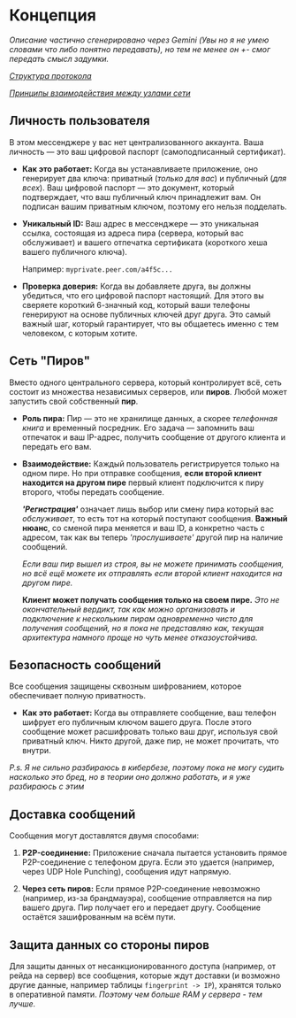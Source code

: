 # Концепция 
_Описание частично сгенерировано через Gemini (Увы но я не умею словами что либо понятно передавать), но тем не менее он +- смог передать смысл задумки._

_[Структура протокола](/root_proto.md)_

_[Принципы взаимодействия между узлами сети](/interaction.md)_

## Личность пользователя

В этом мессенджере у вас нет централизованного аккаунта. Ваша личность — это ваш цифровой паспорт (самоподписанный сертификат).

- __Как это работает:__ Когда вы устанавливаете приложение, оно генерирует два ключа: приватный (_только для вас_) и публичный (_для всех_). Ваш цифровой паспорт — это документ, который подтверждает, что ваш публичный ключ принадлежит вам. Он подписан вашим приватным ключом, поэтому его нельзя подделать.

- __Уникальный ID:__ Ваш адрес в мессенджере — это уникальная ссылка, состоящая из адреса пира (сервера, который вас обслуживает) и вашего отпечатка сертификата (короткого хеша вашего публичного ключа).

  Например: `myprivate.peer.com/a4f5c...`

- __Проверка доверия:__ Когда вы добавляете друга, вы должны убедиться, что его цифровой паспорт настоящий. Для этого вы сверяете короткий 6-значный код, который ваши телефоны генерируют на основе публичных ключей друг друга. Это самый важный шаг, который гарантирует, что вы общаетесь именно с тем человеком, с которым хотите.

## Сеть "Пиров"

Вместо одного центрального сервера, который контролирует всё, сеть состоит из множества независимых серверов, или __пиров__. Любой может запустить свой собственный __пир__.

- __Роль пира:__ Пир — это не хранилище данных, а скорее _телефонная книга_ и временный посредник. Его задача — запомнить ваш отпечаток и ваш IP-адрес, получить сообщение от другого клиента и передать его вам.

- __Взаимодействие:__ Каждый пользователь регистрируется только на одном пире. Но при отправке сообщения, __если второй клиент находится на другом пире__ первый клиент подключится к пиру второго, чтобы передать сообщение.

  ___'Регистрация'___ означает лишь выбор или смену пира который вас _обслуживает_, то есть тот на который поступают сообщения. __Важный нюанс__, cо сменой пира меняется и ваш ID, а конкретно часть с адресом, так как вы теперь _'прослушиваете'_ другой пир на наличие сообщений.

  _Если ваш пир вышел из строя, вы не можете принимать сообщения, но всё ещё можете их отправлять если второй клиент находится на другом пире._

  __Клиент может получать сообщения только на своем пире.__ _Это не окончательный вердикт, так как можно организовать и подключение к нескольким пирам одновременно чисто для получения сообщений, но я пока не представляю как, текущая архитектура намного проще но чуть менее отказоустойчива._

## Безопасность сообщений

Все сообщения защищены сквозным шифрованием, которое обеспечивает полную приватность.

- __Как это работает:__ Когда вы отправляете сообщение, ваш телефон шифрует его публичным ключом вашего друга. После этого сообщение может расшифровать только ваш друг, используя свой приватный ключ. Никто другой, даже пир, не может прочитать, что внутри.

_P.s. Я не сильно разбираюсь в кибербезе, поэтому пока не могу судить насколько это бред, но в теории оно должно работать, и я уже разбираюсь с этим_

## Доставка сообщений

Сообщения могут доставлятся двумя способами:

1. __P2P-соединение:__ Приложение сначала пытается установить прямое P2P-соединение с телефоном друга. Если это удается (например, через UDP Hole Punching), сообщения идут напрямую.

3. __Через сеть пиров:__ Если прямое P2P-соединение невозможно (например, из-за брандмауэра), сообщение отправляется на пир вашего друга. Пир получает его и передает другу. Сообщение остаётся зашифрованным на всём пути.

## Защита данных со стороны пиров

Для защиты данных от несанкционированного доступа (например, от рейда на сервер) все сообщения, которые ждут доставки (и возможно другие данные, например таблицы `fingerprint -> IP`), хранятся только в оперативной памяти. _Поэтому чем больше RAM у сервера - тем лучше._


